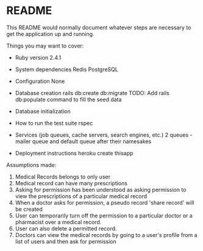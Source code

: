 # README

This README would normally document whatever steps are necessary to get the
application up and running.

Things you may want to cover:

* Ruby version
2.4.1

* System dependencies
Redis
PostgreSQL

* Configuration
None

* Database creation
rails db:create db:migrate
TODO: Add rails db:populate command to fill the seed data

* Database initialization

* How to run the test suite
rspec

* Services (job queues, cache servers, search engines, etc.)
2 queues - mailer queue and default queue after their namesakes

* Deployment instructions
heroku create thisapp

Assumptions made:

1. Medical Records belongs to only user
2. Medical record can have many prescriptions
3. Asking for permission has been understood as asking permission to view the prescriptions of a particular medical record
4. When a doctor asks for permission, a pseudo record 'share record' will be created
5. User can temporarily turn off the permission to a particular doctor or a pharmacist over a medical record.
6. User can also delete a permitted record.
7. Doctors can view the medical records by going to a user's profile from a list of users and then ask for permission

